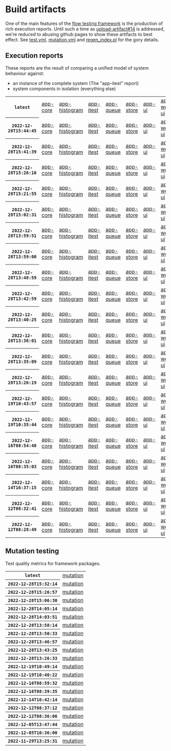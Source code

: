 # Build artifacts

One of the main features of the [flow testing framework](https://github.com/Mastercard/flow) is the production of rich execution reports.
Until such a time as [upload-artifact#14](https://github.com/actions/upload-artifact/issues/14) is addressed, we're reduced to abusing github pages to show these artifacts to best effect.
See [test.yml](https://github.com/Mastercard/flow/blob/main/.github/workflows/test.yml), [mutation.yml](https://github.com/Mastercard/flow/blob/main/.github/workflows/mutation.yml) and [regen_index.pl](https://github.com/Mastercard/flow/blob/pages/regen_index.pl) for the gory details.

## Execution reports

These reports are the result of comparing a unified model of system behaviour against:
 * an instance of the complete system (The "app-itest" report)
 * system components in isolation (everything else)

<!-- start:execution -->
<table>
	<tbody>
		<tr> <th><code>latest</code></th>
			<td><a href="execution/latest/flow_execution_reports/example/app-core/target/mctf/latest/index.html">app-core</a></td>
			<td><a href="execution/latest/flow_execution_reports/example/app-histogram/target/mctf/latest/index.html">app-histogram</a></td>
			<td><a href="execution/latest/flow_execution_reports/example/app-itest/target/mctf/latest/index.html">app-itest</a></td>
			<td><a href="execution/latest/flow_execution_reports/example/app-queue/target/mctf/latest/index.html">app-queue</a></td>
			<td><a href="execution/latest/flow_execution_reports/example/app-store/target/mctf/latest/index.html">app-store</a></td>
			<td><a href="execution/latest/flow_execution_reports/example/app-ui/target/mctf/latest/index.html">app-ui</a></td>
			<td><a href="execution/latest/flow_execution_reports/example/app-web-ui/target/mctf/latest/index.html">app-web-ui</a></td>
		</tr>
		<tr> <th><code>2022-12-28T15:44:45</code></th>
			<td><a href="execution/1672242285/flow_execution_reports/example/app-core/target/mctf/latest/index.html">app-core</a></td>
			<td><a href="execution/1672242285/flow_execution_reports/example/app-histogram/target/mctf/latest/index.html">app-histogram</a></td>
			<td><a href="execution/1672242285/flow_execution_reports/example/app-itest/target/mctf/latest/index.html">app-itest</a></td>
			<td><a href="execution/1672242285/flow_execution_reports/example/app-queue/target/mctf/latest/index.html">app-queue</a></td>
			<td><a href="execution/1672242285/flow_execution_reports/example/app-store/target/mctf/latest/index.html">app-store</a></td>
			<td><a href="execution/1672242285/flow_execution_reports/example/app-ui/target/mctf/latest/index.html">app-ui</a></td>
			<td><a href="execution/1672242285/flow_execution_reports/example/app-web-ui/target/mctf/latest/index.html">app-web-ui</a></td>
		</tr>
		<tr> <th><code>2022-12-28T15:41:39</code></th>
			<td><a href="execution/1672242099/flow_execution_reports/example/app-core/target/mctf/latest/index.html">app-core</a></td>
			<td><a href="execution/1672242099/flow_execution_reports/example/app-histogram/target/mctf/latest/index.html">app-histogram</a></td>
			<td><a href="execution/1672242099/flow_execution_reports/example/app-itest/target/mctf/latest/index.html">app-itest</a></td>
			<td><a href="execution/1672242099/flow_execution_reports/example/app-queue/target/mctf/latest/index.html">app-queue</a></td>
			<td><a href="execution/1672242099/flow_execution_reports/example/app-store/target/mctf/latest/index.html">app-store</a></td>
			<td><a href="execution/1672242099/flow_execution_reports/example/app-ui/target/mctf/latest/index.html">app-ui</a></td>
			<td><a href="execution/1672242099/flow_execution_reports/example/app-web-ui/target/mctf/latest/index.html">app-web-ui</a></td>
		</tr>
		<tr> <th><code>2022-12-28T15:26:16</code></th>
			<td><a href="execution/1672241176/flow_execution_reports/example/app-core/target/mctf/latest/index.html">app-core</a></td>
			<td><a href="execution/1672241176/flow_execution_reports/example/app-histogram/target/mctf/latest/index.html">app-histogram</a></td>
			<td><a href="execution/1672241176/flow_execution_reports/example/app-itest/target/mctf/latest/index.html">app-itest</a></td>
			<td><a href="execution/1672241176/flow_execution_reports/example/app-queue/target/mctf/latest/index.html">app-queue</a></td>
			<td><a href="execution/1672241176/flow_execution_reports/example/app-store/target/mctf/latest/index.html">app-store</a></td>
			<td><a href="execution/1672241176/flow_execution_reports/example/app-ui/target/mctf/latest/index.html">app-ui</a></td>
			<td><a href="execution/1672241176/flow_execution_reports/example/app-web-ui/target/mctf/latest/index.html">app-web-ui</a></td>
		</tr>
		<tr> <th><code>2022-12-28T15:21:55</code></th>
			<td><a href="execution/1672240915/flow_execution_reports/example/app-core/target/mctf/latest/index.html">app-core</a></td>
			<td><a href="execution/1672240915/flow_execution_reports/example/app-histogram/target/mctf/latest/index.html">app-histogram</a></td>
			<td><a href="execution/1672240915/flow_execution_reports/example/app-itest/target/mctf/latest/index.html">app-itest</a></td>
			<td><a href="execution/1672240915/flow_execution_reports/example/app-queue/target/mctf/latest/index.html">app-queue</a></td>
			<td><a href="execution/1672240915/flow_execution_reports/example/app-store/target/mctf/latest/index.html">app-store</a></td>
			<td><a href="execution/1672240915/flow_execution_reports/example/app-ui/target/mctf/latest/index.html">app-ui</a></td>
			<td><a href="execution/1672240915/flow_execution_reports/example/app-web-ui/target/mctf/latest/index.html">app-web-ui</a></td>
		</tr>
		<tr> <th><code>2022-12-28T15:02:31</code></th>
			<td><a href="execution/1672239751/flow_execution_reports/example/app-core/target/mctf/latest/index.html">app-core</a></td>
			<td><a href="execution/1672239751/flow_execution_reports/example/app-histogram/target/mctf/latest/index.html">app-histogram</a></td>
			<td><a href="execution/1672239751/flow_execution_reports/example/app-itest/target/mctf/latest/index.html">app-itest</a></td>
			<td><a href="execution/1672239751/flow_execution_reports/example/app-queue/target/mctf/latest/index.html">app-queue</a></td>
			<td><a href="execution/1672239751/flow_execution_reports/example/app-store/target/mctf/latest/index.html">app-store</a></td>
			<td><a href="execution/1672239751/flow_execution_reports/example/app-ui/target/mctf/latest/index.html">app-ui</a></td>
			<td><a href="execution/1672239751/flow_execution_reports/example/app-web-ui/target/mctf/latest/index.html">app-web-ui</a></td>
		</tr>
		<tr> <th><code>2022-12-28T13:59:51</code></th>
			<td><a href="execution/1672235991/flow_execution_reports/example/app-core/target/mctf/latest/index.html">app-core</a></td>
			<td><a href="execution/1672235991/flow_execution_reports/example/app-histogram/target/mctf/latest/index.html">app-histogram</a></td>
			<td><a href="execution/1672235991/flow_execution_reports/example/app-itest/target/mctf/latest/index.html">app-itest</a></td>
			<td><a href="execution/1672235991/flow_execution_reports/example/app-queue/target/mctf/latest/index.html">app-queue</a></td>
			<td><a href="execution/1672235991/flow_execution_reports/example/app-store/target/mctf/latest/index.html">app-store</a></td>
			<td><a href="execution/1672235991/flow_execution_reports/example/app-ui/target/mctf/latest/index.html">app-ui</a></td>
			<td><a href="execution/1672235991/flow_execution_reports/example/app-web-ui/target/mctf/latest/index.html">app-web-ui</a></td>
		</tr>
		<tr> <th><code>2022-12-28T13:59:00</code></th>
			<td><a href="execution/1672235940/flow_execution_reports/example/app-core/target/mctf/latest/index.html">app-core</a></td>
			<td><a href="execution/1672235940/flow_execution_reports/example/app-histogram/target/mctf/latest/index.html">app-histogram</a></td>
			<td><a href="execution/1672235940/flow_execution_reports/example/app-itest/target/mctf/latest/index.html">app-itest</a></td>
			<td><a href="execution/1672235940/flow_execution_reports/example/app-queue/target/mctf/latest/index.html">app-queue</a></td>
			<td><a href="execution/1672235940/flow_execution_reports/example/app-store/target/mctf/latest/index.html">app-store</a></td>
			<td><a href="execution/1672235940/flow_execution_reports/example/app-ui/target/mctf/latest/index.html">app-ui</a></td>
			<td><a href="execution/1672235940/flow_execution_reports/example/app-web-ui/target/mctf/latest/index.html">app-web-ui</a></td>
		</tr>
		<tr> <th><code>2022-12-28T13:48:59</code></th>
			<td><a href="execution/1672235339/flow_execution_reports/example/app-core/target/mctf/latest/index.html">app-core</a></td>
			<td><a href="execution/1672235339/flow_execution_reports/example/app-histogram/target/mctf/latest/index.html">app-histogram</a></td>
			<td><a href="execution/1672235339/flow_execution_reports/example/app-itest/target/mctf/latest/index.html">app-itest</a></td>
			<td><a href="execution/1672235339/flow_execution_reports/example/app-queue/target/mctf/latest/index.html">app-queue</a></td>
			<td><a href="execution/1672235339/flow_execution_reports/example/app-store/target/mctf/latest/index.html">app-store</a></td>
			<td><a href="execution/1672235339/flow_execution_reports/example/app-ui/target/mctf/latest/index.html">app-ui</a></td>
			<td><a href="execution/1672235339/flow_execution_reports/example/app-web-ui/target/mctf/latest/index.html">app-web-ui</a></td>
		</tr>
		<tr> <th><code>2022-12-28T13:42:59</code></th>
			<td><a href="execution/1672234979/flow_execution_reports/example/app-core/target/mctf/latest/index.html">app-core</a></td>
			<td><a href="execution/1672234979/flow_execution_reports/example/app-histogram/target/mctf/latest/index.html">app-histogram</a></td>
			<td><a href="execution/1672234979/flow_execution_reports/example/app-itest/target/mctf/latest/index.html">app-itest</a></td>
			<td><a href="execution/1672234979/flow_execution_reports/example/app-queue/target/mctf/latest/index.html">app-queue</a></td>
			<td><a href="execution/1672234979/flow_execution_reports/example/app-store/target/mctf/latest/index.html">app-store</a></td>
			<td><a href="execution/1672234979/flow_execution_reports/example/app-ui/target/mctf/latest/index.html">app-ui</a></td>
			<td><a href="execution/1672234979/flow_execution_reports/example/app-web-ui/target/mctf/latest/index.html">app-web-ui</a></td>
		</tr>
		<tr> <th><code>2022-12-28T13:40:25</code></th>
			<td><a href="execution/1672234825/flow_execution_reports/example/app-core/target/mctf/latest/index.html">app-core</a></td>
			<td><a href="execution/1672234825/flow_execution_reports/example/app-histogram/target/mctf/latest/index.html">app-histogram</a></td>
			<td><a href="execution/1672234825/flow_execution_reports/example/app-itest/target/mctf/latest/index.html">app-itest</a></td>
			<td><a href="execution/1672234825/flow_execution_reports/example/app-queue/target/mctf/latest/index.html">app-queue</a></td>
			<td><a href="execution/1672234825/flow_execution_reports/example/app-store/target/mctf/latest/index.html">app-store</a></td>
			<td><a href="execution/1672234825/flow_execution_reports/example/app-ui/target/mctf/latest/index.html">app-ui</a></td>
			<td><a href="execution/1672234825/flow_execution_reports/example/app-web-ui/target/mctf/latest/index.html">app-web-ui</a></td>
		</tr>
		<tr> <th><code>2022-12-28T13:36:01</code></th>
			<td><a href="execution/1672234561/flow_execution_reports/example/app-core/target/mctf/latest/index.html">app-core</a></td>
			<td><a href="execution/1672234561/flow_execution_reports/example/app-histogram/target/mctf/latest/index.html">app-histogram</a></td>
			<td><a href="execution/1672234561/flow_execution_reports/example/app-itest/target/mctf/latest/index.html">app-itest</a></td>
			<td><a href="execution/1672234561/flow_execution_reports/example/app-queue/target/mctf/latest/index.html">app-queue</a></td>
			<td><a href="execution/1672234561/flow_execution_reports/example/app-store/target/mctf/latest/index.html">app-store</a></td>
			<td><a href="execution/1672234561/flow_execution_reports/example/app-ui/target/mctf/latest/index.html">app-ui</a></td>
			<td><a href="execution/1672234561/flow_execution_reports/example/app-web-ui/target/mctf/latest/index.html">app-web-ui</a></td>
		</tr>
		<tr> <th><code>2022-12-28T13:35:09</code></th>
			<td><a href="execution/1672234509/flow_execution_reports/example/app-core/target/mctf/latest/index.html">app-core</a></td>
			<td><a href="execution/1672234509/flow_execution_reports/example/app-histogram/target/mctf/latest/index.html">app-histogram</a></td>
			<td><a href="execution/1672234509/flow_execution_reports/example/app-itest/target/mctf/latest/index.html">app-itest</a></td>
			<td><a href="execution/1672234509/flow_execution_reports/example/app-queue/target/mctf/latest/index.html">app-queue</a></td>
			<td><a href="execution/1672234509/flow_execution_reports/example/app-store/target/mctf/latest/index.html">app-store</a></td>
			<td><a href="execution/1672234509/flow_execution_reports/example/app-ui/target/mctf/latest/index.html">app-ui</a></td>
			<td><a href="execution/1672234509/flow_execution_reports/example/app-web-ui/target/mctf/latest/index.html">app-web-ui</a></td>
		</tr>
		<tr> <th><code>2022-12-28T13:26:19</code></th>
			<td><a href="execution/1672233979/flow_execution_reports/example/app-core/target/mctf/latest/index.html">app-core</a></td>
			<td><a href="execution/1672233979/flow_execution_reports/example/app-histogram/target/mctf/latest/index.html">app-histogram</a></td>
			<td><a href="execution/1672233979/flow_execution_reports/example/app-itest/target/mctf/latest/index.html">app-itest</a></td>
			<td><a href="execution/1672233979/flow_execution_reports/example/app-queue/target/mctf/latest/index.html">app-queue</a></td>
			<td><a href="execution/1672233979/flow_execution_reports/example/app-store/target/mctf/latest/index.html">app-store</a></td>
			<td><a href="execution/1672233979/flow_execution_reports/example/app-ui/target/mctf/latest/index.html">app-ui</a></td>
			<td><a href="execution/1672233979/flow_execution_reports/example/app-web-ui/target/mctf/latest/index.html">app-web-ui</a></td>
		</tr>
		<tr> <th><code>2022-12-19T10:43:57</code></th>
			<td><a href="execution/1671446637/flow_execution_reports/example/app-core/target/mctf/latest/index.html">app-core</a></td>
			<td><a href="execution/1671446637/flow_execution_reports/example/app-histogram/target/mctf/latest/index.html">app-histogram</a></td>
			<td><a href="execution/1671446637/flow_execution_reports/example/app-itest/target/mctf/latest/index.html">app-itest</a></td>
			<td><a href="execution/1671446637/flow_execution_reports/example/app-queue/target/mctf/latest/index.html">app-queue</a></td>
			<td><a href="execution/1671446637/flow_execution_reports/example/app-store/target/mctf/latest/index.html">app-store</a></td>
			<td><a href="execution/1671446637/flow_execution_reports/example/app-ui/target/mctf/latest/index.html">app-ui</a></td>
			<td><a href="execution/1671446637/flow_execution_reports/example/app-web-ui/target/mctf/latest/index.html">app-web-ui</a></td>
		</tr>
		<tr> <th><code>2022-12-19T10:35:44</code></th>
			<td><a href="execution/1671446144/flow_execution_reports/example/app-core/target/mctf/latest/index.html">app-core</a></td>
			<td><a href="execution/1671446144/flow_execution_reports/example/app-histogram/target/mctf/latest/index.html">app-histogram</a></td>
			<td><a href="execution/1671446144/flow_execution_reports/example/app-itest/target/mctf/latest/index.html">app-itest</a></td>
			<td><a href="execution/1671446144/flow_execution_reports/example/app-queue/target/mctf/latest/index.html">app-queue</a></td>
			<td><a href="execution/1671446144/flow_execution_reports/example/app-store/target/mctf/latest/index.html">app-store</a></td>
			<td><a href="execution/1671446144/flow_execution_reports/example/app-ui/target/mctf/latest/index.html">app-ui</a></td>
			<td><a href="execution/1671446144/flow_execution_reports/example/app-web-ui/target/mctf/latest/index.html">app-web-ui</a></td>
		</tr>
		<tr> <th><code>2022-12-16T08:54:48</code></th>
			<td><a href="execution/1671180888/flow_execution_reports/example/app-core/target/mctf/latest/index.html">app-core</a></td>
			<td><a href="execution/1671180888/flow_execution_reports/example/app-histogram/target/mctf/latest/index.html">app-histogram</a></td>
			<td><a href="execution/1671180888/flow_execution_reports/example/app-itest/target/mctf/latest/index.html">app-itest</a></td>
			<td><a href="execution/1671180888/flow_execution_reports/example/app-queue/target/mctf/latest/index.html">app-queue</a></td>
			<td><a href="execution/1671180888/flow_execution_reports/example/app-store/target/mctf/latest/index.html">app-store</a></td>
			<td><a href="execution/1671180888/flow_execution_reports/example/app-ui/target/mctf/latest/index.html">app-ui</a></td>
			<td><a href="execution/1671180888/flow_execution_reports/example/app-web-ui/target/mctf/latest/index.html">app-web-ui</a></td>
		</tr>
		<tr> <th><code>2022-12-16T08:35:03</code></th>
			<td><a href="execution/1671179703/flow_execution_reports/example/app-core/target/mctf/latest/index.html">app-core</a></td>
			<td><a href="execution/1671179703/flow_execution_reports/example/app-histogram/target/mctf/latest/index.html">app-histogram</a></td>
			<td><a href="execution/1671179703/flow_execution_reports/example/app-itest/target/mctf/latest/index.html">app-itest</a></td>
			<td><a href="execution/1671179703/flow_execution_reports/example/app-queue/target/mctf/latest/index.html">app-queue</a></td>
			<td><a href="execution/1671179703/flow_execution_reports/example/app-store/target/mctf/latest/index.html">app-store</a></td>
			<td><a href="execution/1671179703/flow_execution_reports/example/app-ui/target/mctf/latest/index.html">app-ui</a></td>
			<td><a href="execution/1671179703/flow_execution_reports/example/app-web-ui/target/mctf/latest/index.html">app-web-ui</a></td>
		</tr>
		<tr> <th><code>2022-12-14T16:37:15</code></th>
			<td><a href="execution/1671035835/flow_execution_reports/example/app-core/target/mctf/latest/index.html">app-core</a></td>
			<td><a href="execution/1671035835/flow_execution_reports/example/app-histogram/target/mctf/latest/index.html">app-histogram</a></td>
			<td><a href="execution/1671035835/flow_execution_reports/example/app-itest/target/mctf/latest/index.html">app-itest</a></td>
			<td><a href="execution/1671035835/flow_execution_reports/example/app-queue/target/mctf/latest/index.html">app-queue</a></td>
			<td><a href="execution/1671035835/flow_execution_reports/example/app-store/target/mctf/latest/index.html">app-store</a></td>
			<td><a href="execution/1671035835/flow_execution_reports/example/app-ui/target/mctf/latest/index.html">app-ui</a></td>
			<td><a href="execution/1671035835/flow_execution_reports/example/app-web-ui/target/mctf/latest/index.html">app-web-ui</a></td>
		</tr>
		<tr> <th><code>2022-12-12T08:32:41</code></th>
			<td><a href="execution/1670833961/flow_execution_reports/example/app-core/target/mctf/latest/index.html">app-core</a></td>
			<td><a href="execution/1670833961/flow_execution_reports/example/app-histogram/target/mctf/latest/index.html">app-histogram</a></td>
			<td><a href="execution/1670833961/flow_execution_reports/example/app-itest/target/mctf/latest/index.html">app-itest</a></td>
			<td><a href="execution/1670833961/flow_execution_reports/example/app-queue/target/mctf/latest/index.html">app-queue</a></td>
			<td><a href="execution/1670833961/flow_execution_reports/example/app-store/target/mctf/latest/index.html">app-store</a></td>
			<td><a href="execution/1670833961/flow_execution_reports/example/app-ui/target/mctf/latest/index.html">app-ui</a></td>
			<td><a href="execution/1670833961/flow_execution_reports/example/app-web-ui/target/mctf/latest/index.html">app-web-ui</a></td>
		</tr>
		<tr> <th><code>2022-12-12T08:28:49</code></th>
			<td><a href="execution/1670833729/flow_execution_reports/example/app-core/target/mctf/latest/index.html">app-core</a></td>
			<td><a href="execution/1670833729/flow_execution_reports/example/app-histogram/target/mctf/latest/index.html">app-histogram</a></td>
			<td><a href="execution/1670833729/flow_execution_reports/example/app-itest/target/mctf/latest/index.html">app-itest</a></td>
			<td><a href="execution/1670833729/flow_execution_reports/example/app-queue/target/mctf/latest/index.html">app-queue</a></td>
			<td><a href="execution/1670833729/flow_execution_reports/example/app-store/target/mctf/latest/index.html">app-store</a></td>
			<td><a href="execution/1670833729/flow_execution_reports/example/app-ui/target/mctf/latest/index.html">app-ui</a></td>
			<td><a href="execution/1670833729/flow_execution_reports/example/app-web-ui/target/mctf/latest/index.html">app-web-ui</a></td>
		</tr>
	</tbody>
</table>
<!-- end:execution -->

## Mutation testing

Test quality metrics for framework packages.

<!-- start:mutation -->
<table>
	<tbody>
		<tr> <th><code>latest</code></th>
			<td><a href="mutation/latest/mutation_report/index.html">mutation</a></td>
		</tr>
		<tr> <th><code>2022-12-28T15:32:14</code></th>
			<td><a href="mutation/1672241534/mutation_report/index.html">mutation</a></td>
		</tr>
		<tr> <th><code>2022-12-28T15:26:57</code></th>
			<td><a href="mutation/1672241217/mutation_report/index.html">mutation</a></td>
		</tr>
		<tr> <th><code>2022-12-28T15:06:30</code></th>
			<td><a href="mutation/1672239990/mutation_report/index.html">mutation</a></td>
		</tr>
		<tr> <th><code>2022-12-28T14:05:14</code></th>
			<td><a href="mutation/1672236314/mutation_report/index.html">mutation</a></td>
		</tr>
		<tr> <th><code>2022-12-28T14:03:51</code></th>
			<td><a href="mutation/1672236231/mutation_report/index.html">mutation</a></td>
		</tr>
		<tr> <th><code>2022-12-28T13:58:14</code></th>
			<td><a href="mutation/1672235894/mutation_report/index.html">mutation</a></td>
		</tr>
		<tr> <th><code>2022-12-28T13:50:33</code></th>
			<td><a href="mutation/1672235433/mutation_report/index.html">mutation</a></td>
		</tr>
		<tr> <th><code>2022-12-28T13:46:57</code></th>
			<td><a href="mutation/1672235217/mutation_report/index.html">mutation</a></td>
		</tr>
		<tr> <th><code>2022-12-28T13:43:25</code></th>
			<td><a href="mutation/1672235005/mutation_report/index.html">mutation</a></td>
		</tr>
		<tr> <th><code>2022-12-28T13:26:33</code></th>
			<td><a href="mutation/1672233993/mutation_report/index.html">mutation</a></td>
		</tr>
		<tr> <th><code>2022-12-19T10:49:14</code></th>
			<td><a href="mutation/1671446954/mutation_report/index.html">mutation</a></td>
		</tr>
		<tr> <th><code>2022-12-19T10:40:22</code></th>
			<td><a href="mutation/1671446422/mutation_report/index.html">mutation</a></td>
		</tr>
		<tr> <th><code>2022-12-16T08:59:32</code></th>
			<td><a href="mutation/1671181172/mutation_report/index.html">mutation</a></td>
		</tr>
		<tr> <th><code>2022-12-16T08:39:35</code></th>
			<td><a href="mutation/1671179975/mutation_report/index.html">mutation</a></td>
		</tr>
		<tr> <th><code>2022-12-14T16:42:14</code></th>
			<td><a href="mutation/1671036134/mutation_report/index.html">mutation</a></td>
		</tr>
		<tr> <th><code>2022-12-12T08:37:12</code></th>
			<td><a href="mutation/1670834232/mutation_report/index.html">mutation</a></td>
		</tr>
		<tr> <th><code>2022-12-12T08:36:06</code></th>
			<td><a href="mutation/1670834166/mutation_report/index.html">mutation</a></td>
		</tr>
		<tr> <th><code>2022-12-05T13:47:44</code></th>
			<td><a href="mutation/1670248064/mutation_report/index.html">mutation</a></td>
		</tr>
		<tr> <th><code>2022-12-05T10:36:00</code></th>
			<td><a href="mutation/1670236560/mutation_report/index.html">mutation</a></td>
		</tr>
		<tr> <th><code>2022-11-29T13:25:31</code></th>
			<td><a href="mutation/1669728331/mutation_report/index.html">mutation</a></td>
		</tr>
	</tbody>
</table>
<!-- end:mutation -->
